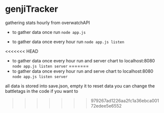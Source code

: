 # genjiTracker
gathering stats hourly from overwatchAPI


* to gather data once run 
    `node app.js`

* to gather data once every hour run
    `node app.js listen`

<<<<<<< HEAD
* to gather data once every hour run and server chart to localhost:8080
    `node app.js listen server`
=======
* to gather data once every hour run and serve chart to localhost:8080
    `node app.js listen server`
    
all data is stored into save.json, empty it to reset data
you can change the battletags in the code if you want to
>>>>>>> 979267ad1226aa2fc1a36ebca00172edee5e6552
